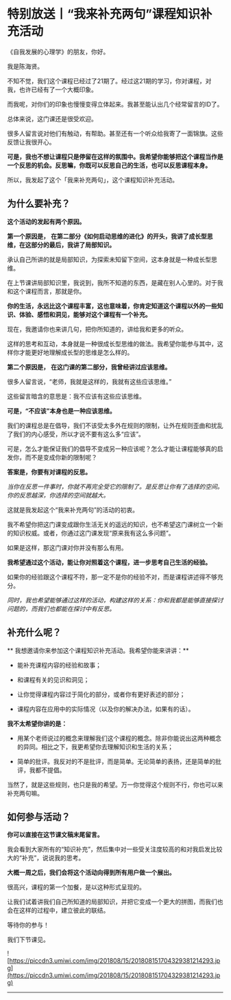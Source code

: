# 特别放送丨“我来补充两句”课程知识补充活动

《自我发展的心理学》的朋友，你好。

我是陈海贤。

不知不觉，我们这个课程已经过了21期了。经过这21期的学习，你对课程，对我，也许已经有了一个大概印象。

而我呢，对你们的印象也慢慢变得立体起来。我甚至能认出几个经常留言的ID了。

总体来说，这门课还是很受欢迎。

很多人留言说对他们有触动，有帮助。甚至还有一个听众给我寄了一面锦旗。这些反馈让我很开心。

 **可是，我也不想让课程只是停留在这样的氛围中。我希望你能够把这个课程当作是一个反思的机会。反思嘛，你既可以反思自己的生活，也可以反思课程本身。**

所以，我发起了这个「我来补充两句」，这个课程知识补充活动。

## 为什么要补充？

 **这个活动的发起有两个原因。**

 **第一个原因是，**  **在第二部分《如何启动思维的进化》的开头，我讲了成长型思维，在这部分的最后，我讲了局部知识。**

承认自己所讲的就是局部知识，为探索未知留下空间，这本身就是一种成长型思维。

在上节课讲局部知识里，我说到，我所不知道的东西，是藏在别人心里的。对于我和这个课程而言，那就是你。

 **你的生活，永远比这个课程丰富，这也意味着，你肯定知道这个课程以外的一些知识、体验、感悟和洞见，能够对这个课程有一个补充。**

现在，我邀请你也来讲几句，把你所知道的，讲给我和更多的听众。

这样的思考和互动，本身就是一种很成长型思维的做法。我希望你能参与其中，这样你才能更好地理解成长型的思维是怎么样的。

 **第二个原因是，**  **在这门课的第二部分，我曾经讲过应该思维。**

很多人留言说，“老师，我就是这样的，我就有这些应该思维。”

这些留言暗含的意思是：我不应该有这些应该思维。

 **可是，“不应该”本身也是一种应该思维。**

我们的课程总是在倡导，我们不该受太多外在规则的限制，让外在规则歪曲和扰乱了我们的内心感受，所以才说不要有这么多“应该”。

可是，怎么才能保证我们的倡导不变成另一种应该呢？怎么才能让课程能够真的启发你，而不是变成你新的限制呢？

 **答案是，你要有对课程的反思。**

 *当你在反思一件事时，你就不再完全受它的限制了。是反思让你有了选择的空间。你的反思越深，你选择的空间就越大。*

这就是我发起这个“我来补充两句”的活动的初衷。

我不希望你把这门课变成跟你生活无关的遥远的知识，也不希望这门课树立一个新的知识权威。或者，你通过这门课发现“原来我有这么多问题”。

如果是这样，那这门课对你并没有那么有用。

 **我希望通过这个活动，能让你对照着这个课程，进一步思考自己生活的经验。**

如果你的经验跟这个课程不符，那一定不是你的经验不对，而是课程讲述得不够充分。

 *同时，我也希望能够通过这样的活动，构建这样的关系：你和我都是能够直接探讨问题的，而我们也都能在探讨中有反思。*

## 补充什么呢？

 ** 我想邀请你来参加这个课程知识补充活动。我希望你能来讲讲：**

* 能补充课程内容的经验和故事；

* 和课程有关的见识和洞见；

* 让你觉得课程内容过于简化的部分，或者你有更好表述的部分；

* 课程内容在应用中的实际情况（以及你的解决办法，如果有的话）。

 **我不太希望你讲的是：**

* 用某个老师说过的概念来理解我们这个课程的概念。除非你能说出这两种概念的异同。相比之下，我更希望你去理解知识和生活的关系；

* 简单的批评。我反对的不是批评，而是简单。无论简单的表扬，还是简单的批评，我都不提倡。

当然了，就是这些规则，也只是我的希望。万一你觉得这个规则不行，你也可以来补充两句嘛。

## 如何参与活动？

 **你可以直接在这节课文稿末尾留言。**

我会看到大家所有的“知识补充”，然后集中对一些受关注度较高的和对我启发比较大的“补充”，说说我的思考。

 **大概一周之后，我们会将这个活动向得到所有用户做一个展出。**

很高兴，课程的第一个加餐，是以这种形式呈现的。

让我们试着讲我们自己所知道的局部知识，并把它变成一个更大的拼图，而我们也会在这样的过程中，建立彼此的联结。

等待你的参与！

我们下节课见。

![https://piccdn3.umiwi.com/img/201808/15/201808151704329381214293.jpg](https://piccdn3.umiwi.com/img/201808/15/201808151704329381214293.jpg)

---
